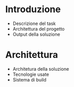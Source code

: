 # Introduzione

* Descrizione del task
* Architettura del progetto
* Output della soluzione

# Architettura
* Architetura della soluzione
* Tecnologie usate
* Sistema di build

#
